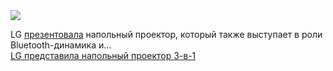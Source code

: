 <!--2025-01-06 06:17:12-->
<div class="yb">
  <div class="rss smaller1 habr"><img src="https://habrastorage.org/getpro/habr/upload_files/d04/4ad/e31/d044ade319af254b2d2ddbe55dade18b.jpg" /><p>LG <a href="https://www.lgnewsroom.com/2025/01/lg-reveals-multifunctional-3-in-1-projector-combining-lighting-and-speaker-at-ces-2025/" rel="noopener noreferrer nofollow">презентовала</a> напольный проектор, который также выступает в роли Bluetooth-динамика и... <br><a class="light" href="https://habr.com/ru/news/871818/?utm_source=habrahabr&utm_medium=rss&utm_campaign=871818">LG представила напольный проектор 3-в-1</a></div>
</div>
